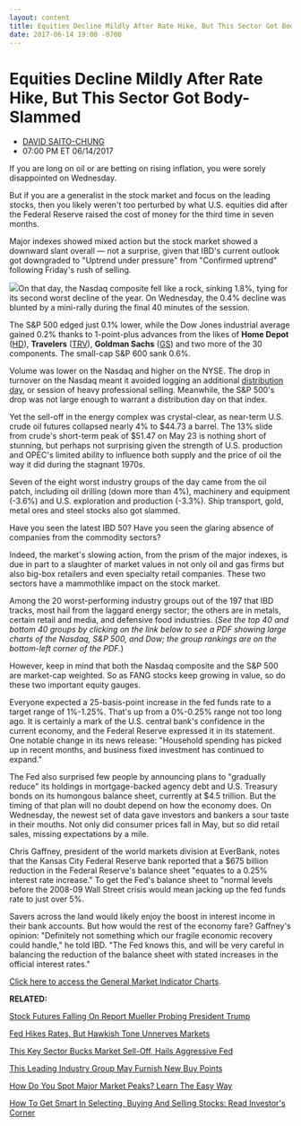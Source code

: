 ```yaml
---
layout: content
title: Equities Decline Mildly After Rate Hike, But This Sector Got Body-Slammed
date: 2017-06-14 19:00 -0700
---
```



Equities Decline Mildly After Rate Hike, But This Sector Got Body-Slammed
==========================================================================




* [DAVID SAITO-CHUNG](https://www.investors.com/author/chungd/ "Posts by DAVID SAITO-CHUNG")
* 07:00 PM ET 06/14/2017






 If you are long on oil or are betting on rising inflation, you were sorely disappointed on Wednesday.


But if you are a generalist in the stock market and focus on the leading stocks, then you likely weren't too perturbed by what U.S. equities did after the Federal Reserve raised the cost of money for the third time in seven months.


Major indexes showed mixed action but the stock market showed a downward slant overall — not a surprise, given that IBD's current outlook got downgraded to "Uptrend under pressure" from "Confirmed uptrend" following Friday's rush of selling.


![](https://www.investors.com/wp-content/uploads/2017/06/MP_3x3_061417-1-193x300.png)On that day, the Nasdaq composite fell like a rock, sinking 1.8%, tying for its second worst decline of the year. On Wednesday, the 0.4% decline was blunted by a mini-rally during the final 40 minutes of the session.


The S&P 500 edged just 0.1% lower, while the Dow Jones industrial average gained 0.2% thanks to 1-point-plus advances from the likes of **Home Depot** ([HD](https://research.investors.com/quote.aspx?symbol=HD)), **Travelers** ([TRV](https://research.investors.com/quote.aspx?symbol=TRV)), **Goldman Sachs** ([GS](https://research.investors.com/quote.aspx?symbol=GS)) and two more of the 30 components. The small-cap S&P 600 sank 0.6%.


Volume was lower on the Nasdaq and higher on the NYSE. The drop in turnover on the Nasdaq meant it avoided logging an additional [distribution day](http://education.investors.com/lesson.aspx?id=735759&sourceid=735764), or session of heavy professional selling. Meanwhile, the S&P 500's drop was not large enough to warrant a distribution day on that index.


Yet the sell-off in the energy complex was crystal-clear, as near-term U.S. crude oil futures collapsed nearly 4% to $44.73 a barrel. The 13% slide from crude's short-term peak of $51.47 on May 23 is nothing short of stunning, but perhaps not surprising given the strength of U.S. production and OPEC's limited ability to influence both supply and the price of oil the way it did during the stagnant 1970s.


Seven of the eight worst industry groups of the day came from the oil patch, including oil drilling (down more than 4%), machinery and equipment (-3.6%) and U.S. exploration and production (-3.3%). Ship transport, gold, metal ores and steel stocks also got slammed.


Have you seen the latest IBD 50? Have you seen the glaring absence of companies from the commodity sectors?


Indeed, the market's slowing action, from the prism of the major indexes, is due in part to a slaughter of market values in not only oil and gas firms but also big-box retailers and even specialty retail companies. These two sectors have a mammothlike impact on the stock market.


Among the 20 worst-performing industry groups out of the 197 that IBD tracks, most hail from the laggard energy sector; the others are in metals, certain retail and media, and defensive food industries. (*See the top 40 and bottom 40 groups by clicking on the link below to see a PDF showing large charts of the Nasdaq, S&P 500, and Dow; the group rankings are on the bottom-left corner of the PDF.*)


However, keep in mind that both the Nasdaq composite and the S&P 500 are market-cap weighted. So as FANG stocks keep growing in value, so do these two important equity gauges.


Everyone expected a 25-basis-point increase in the fed funds rate to a target range of 1%-1.25%. That's up from a 0%-0.25% range not too long ago. It is certainly a mark of the U.S. central bank's confidence in the current economy, and the Federal Reserve expressed it in its statement. One notable change in its news release: "Household spending has picked up in recent months, and business fixed investment has continued to expand."


The Fed also surprised few people by announcing plans to "gradually reduce" its holdings in mortgage-backed agency debt and U.S. Treasury bonds on its humongous balance sheet, currently at $4.5 trillion. But the timing of that plan will no doubt depend on how the economy does. On Wednesday, the newest set of data gave investors and bankers a sour taste in their mouths. Not only did consumer prices fall in May, but so did retail sales, missing expectations by a mile.


Chris Gaffney, president of the world markets division at EverBank, notes that the Kansas City Federal Reserve bank reported that a $675 billion reduction in the Federal Reserve's balance sheet "equates to a 0.25% interest rate increase." To get the Fed's balance sheet to "normal levels before the 2008-09 Wall Street crisis would mean jacking up the fed funds rate to just over 5%.


Savers across the land would likely enjoy the boost in interest income in their bank accounts. But how would the rest of the economy fare? Gaffney's opinion: "Definitely not something which our fragile economic recovery could handle," he told IBD. "The Fed knows this, and will be very careful in balancing the reduction of the balance sheet with stated increases in the official interest rates."


[Click here to access the General Market Indicator Charts](https://www.investors.com/wp-content/uploads/2017/06/IBD1406153639GMI.pdf).


**RELATED:**


[Stock Futures Falling On Report Mueller Probing President Trump](https://www.investors.com/market-trend/stock-market-today/futures-these-6-financials-passed-feds-first-test/)


[Fed Hikes Rates, But Hawkish Tone Unnerves Markets](https://www.investors.com/news/economy/fed-hikes-rates-details-plans-to-shrink-balance-sheet/)


[This Key Sector Bucks Market Sell-Off, Hails Aggressive Fed](https://www.investors.com/news/bank-stocks-fall-test-key-levels-after-weak-data-alters-fed-odds/)


[This Leading Industry Group May Furnish New Buy Points](https://www.investors.com/market-trend/stock-market-today/defensive-stocks-lead-apple-down-can-this-group-supply-new-buy-points/)


[How Do You Spot Major Market Peaks? Learn The Easy Way](https://www.investors.com/how-to-invest/investors-corner/how-do-you-spot-a-major-market-top-easy-look-for-heavy-distribution/)


[How To Get Smart In Selecting, Buying And Selling Stocks: Read Investor's Corner](https://www.investors.com/category/how-to-invest/investors-corner/)




